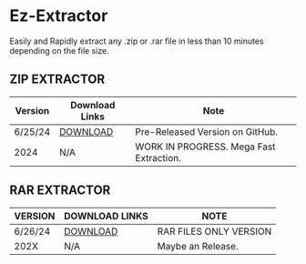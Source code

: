 # Ez-Extractor
Easily and Rapidly extract any .zip or .rar file in less than 10 minutes depending on the file size.

## ZIP EXTRACTOR
| Version               |  Download Links        |  Note       |           
| ---------------------- | ------------------------ |------------------------ |
| 6/25/24              |        [DOWNLOAD](https://github.com/Drixxytec/Ez-Extractor/releases/download/Pre-Release/EZEXTRACTOR.exe)| Pre-Released Version on GitHub.|
| 2024            |        N/A| WORK IN PROGRESS. Mega Fast Extraction. |

## RAR EXTRACTOR
| VERSION   | DOWNLOAD LINKS   |     NOTE       |
|----------------------|-------------------|------------------|
| 6/26/24              |        [DOWNLOAD](https://github.com/Drixxytec/Ez-Extractor/releases/download/Release/EZEXTRACTOR.RARS.exe)| RAR FILES ONLY VERSION|
| 202X              |        N/A| Maybe an Release. |
